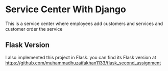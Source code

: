 # Service Center With Django
This is a service center where employees add customers and services and customer order the service

## Flask Version
I also implemented this project in Flask. you can find its Flask version at https://github.com/muhammadhuzaifakhan1133/flask_second_assignment
